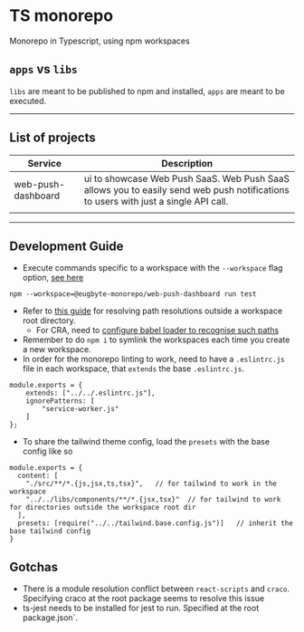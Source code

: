 # TS monorepo
Monorepo in Typescript, using npm workspaces

## `apps` vs `libs`
`libs` are meant to be published to npm and installed, `apps` are meant to be executed.

--- 

## List of projects
| Service            | Description                                                                                                                        |
|--------------------|------------------------------------------------------------------------------------------------------------------------------------|
| web-push-dashboard | ui to showcase Web Push SaaS. Web Push SaaS allows you to easily send web push notifications to users with just a single API call. |
|                    |                                                                                                                                    |

---

## Development Guide
- Execute commands specific to a workspace with the `--workspace` flag option, [see here](https://docs.npmjs.com/cli/v7/using-npm/workspaces#running-commands-in-the-context-of-workspaces)
```
npm --workspace=@eugbyte-monorepo/web-push-dashboard run test
```
- Refer to [this guide](https://github.com/NiGhTTraX/ts-monorepo#integrations) for resolving path resolutions outside a workspace root directory.
    * For CRA, need to [configure babel loader to recognise such paths](https://frontend-digest.com/using-create-react-app-in-a-monorepo-a4e6f25be7aa)
- Remember to do `npm i` to symlink the workspaces each time you create a new workspace.
- In order for the monorepo linting to work, need to have a `.eslintrc.js` file in each workspace, that `extends` the base `.eslintrc.js`. 
```
module.exports = {
    extends: ["../../.eslintrc.js"],
    ignorePatterns: [
        "service-worker.js"
    ]
};
```
- To share the tailwind theme config, load the `presets` with the base config like so
```
module.exports = {
  content: [
    "./src/**/*.{js,jsx,ts,tsx}",   // for tailwind to work in the workspace
    "../../libs/components/**/*.{jsx,tsx}"  // for tailwind to work for directories outside the workspace root dir
  ],
  presets: [require("../../tailwind.base.config.js")]   // inherit the base tailwind config
}
```

## Gotchas
- There is a module resolution conflict between `react-scripts` and `craco`. Specifying craco at the root package seems to resolve this issue
- ts-jest needs to be installed for jest to run. Specified at the root package.json`.
